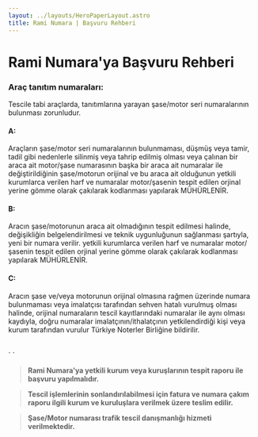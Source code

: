 ```yaml
---
layout: ../layouts/HeroPaperLayout.astro
title: Rami Numara | Başvuru Rehberi
---
```


# Rami Numara'ya Başvuru Rehberi

### Araç tanıtım numaraları:

Tescile tabi araçlarda, tanıtımlarına yarayan şase/motor seri numaralarının bulunması zorunludur.

#### A:

Araçların şase/motor seri numaralarının bulunmaması, düşmüş veya tamir, tadil gibi nedenlerle silinmiş veya tahrip edilmiş olması veya çalınan bir araca ait motor/şase numarasının başka bir araca ait numaralar ile değiştirildiğinin şase/motorun orijinal ve bu araca ait olduğunun yetkili kurumlarca verilen harf ve numaralar motor/şasenin tespit edilen orjinal yerine gömme olarak çakılarak kodlanması yapılarak MÜHÜRLENİR.

#### B:

Aracın şase/motorunun araca ait olmadığının tespit edilmesi halinde, değişikliğin belgelendirilmesi ve teknik uygunluğunun sağlanması şartıyla, yeni bir numara verilir. ​yetkili kurumlarca verilen harf ve numaralar motor/şasenin tespit edilen orjinal yerine gömme olarak çakılarak kodlanması yapılarak MÜHÜRLENİR.

#### C:

Aracın şase ve/veya motorunun orijinal olmasına rağmen üzerinde numara bulunmaması veya imalatçısı tarafından sehven hatalı vurulmuş olması halinde, orijinal numaraların tescil kayıtlarındaki numaralar ile aynı olması kaydıyla, doğru numaralar imalatçının/ithalatçının yetkilendirdiği kişi veya kurum tarafından vurulur Türkiye Noterler Birliğine bildirilir.\
\
\
\` `

> **Rami Numara'ya yetkili kurum veya kuruşlarının tespit raporu ile başvuru yapılmalıdır.**

> **Tescil işlemlerinin sonlandırılabilmesi için fatura ve numara çakım raporu ilgili kurum ve kuruluşlara verilmek üzere teslim edilir.**

> **Şase/Motor numarası trafik tescil danışmanlığı hizmeti verilmektedir.**
